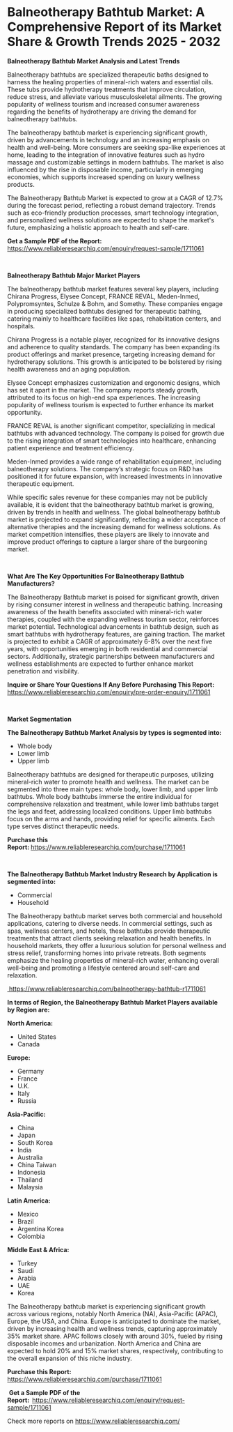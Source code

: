 <p><h1>Balneotherapy Bathtub Market: A Comprehensive Report of its Market Share & Growth Trends 2025 - 2032</h1></p><p><strong>Balneotherapy Bathtub Market Analysis and Latest Trends</strong></p>
<p><p>Balneotherapy bathtubs are specialized therapeutic baths designed to harness the healing properties of mineral-rich waters and essential oils. These tubs provide hydrotherapy treatments that improve circulation, reduce stress, and alleviate various musculoskeletal ailments. The growing popularity of wellness tourism and increased consumer awareness regarding the benefits of hydrotherapy are driving the demand for balneotherapy bathtubs.</p><p>The balneotherapy bathtub market is experiencing significant growth, driven by advancements in technology and an increasing emphasis on health and well-being. More consumers are seeking spa-like experiences at home, leading to the integration of innovative features such as hydro massage and customizable settings in modern bathtubs. The market is also influenced by the rise in disposable income, particularly in emerging economies, which supports increased spending on luxury wellness products.</p><p>The Balneotherapy Bathtub Market is expected to grow at a CAGR of 12.7% during the forecast period, reflecting a robust demand trajectory. Trends such as eco-friendly production processes, smart technology integration, and personalized wellness solutions are expected to shape the market's future, emphasizing a holistic approach to health and self-care.</p></p>
<p><strong>Get a Sample PDF of the Report:&nbsp;</strong> <a href="https://www.reliableresearchiq.com/enquiry/request-sample/1711061?utm_campaign=2756&utm_medium=2&utm_source=Github&utm_content=ia&utm_term=03032025&utm_id=balneotherapy-bathtub">https://www.reliableresearchiq.com/enquiry/request-sample/1711061</a></p>
<p>&nbsp;</p>
<p><strong>Balneotherapy Bathtub Major Market Players</strong></p>
<p><p>The balneotherapy bathtub market features several key players, including Chirana Progress, Elysee Concept, FRANCE REVAL, Meden-Inmed, Polypromsyntes, Schulze & Bohm, and Somethy. These companies engage in producing specialized bathtubs designed for therapeutic bathing, catering mainly to healthcare facilities like spas, rehabilitation centers, and hospitals.</p><p>Chirana Progress is a notable player, recognized for its innovative designs and adherence to quality standards. The company has been expanding its product offerings and market presence, targeting increasing demand for hydrotherapy solutions. This growth is anticipated to be bolstered by rising health awareness and an aging population.</p><p>Elysee Concept emphasizes customization and ergonomic designs, which has set it apart in the market. The company reports steady growth, attributed to its focus on high-end spa experiences. The increasing popularity of wellness tourism is expected to further enhance its market opportunity.</p><p>FRANCE REVAL is another significant competitor, specializing in medical bathtubs with advanced technology. The company is poised for growth due to the rising integration of smart technologies into healthcare, enhancing patient experience and treatment efficiency.</p><p>Meden-Inmed provides a wide range of rehabilitation equipment, including balneotherapy solutions. The company’s strategic focus on R&D has positioned it for future expansion, with increased investments in innovative therapeutic equipment.</p><p>While specific sales revenue for these companies may not be publicly available, it is evident that the balneotherapy bathtub market is growing, driven by trends in health and wellness. The global balneotherapy bathtub market is projected to expand significantly, reflecting a wider acceptance of alternative therapies and the increasing demand for wellness solutions. As market competition intensifies, these players are likely to innovate and improve product offerings to capture a larger share of the burgeoning market.</p></p>
<p>&nbsp;</p>
<p><strong>What Are The Key Opportunities For Balneotherapy Bathtub Manufacturers?</strong></p>
<p><p>The Balneotherapy Bathtub market is poised for significant growth, driven by rising consumer interest in wellness and therapeutic bathing. Increasing awareness of the health benefits associated with mineral-rich water therapies, coupled with the expanding wellness tourism sector, reinforces market potential. Technological advancements in bathtub design, such as smart bathtubs with hydrotherapy features, are gaining traction. The market is projected to exhibit a CAGR of approximately 6-8% over the next five years, with opportunities emerging in both residential and commercial sectors. Additionally, strategic partnerships between manufacturers and wellness establishments are expected to further enhance market penetration and visibility.</p></p>
<p><strong>Inquire or Share Your Questions If Any Before Purchasing This Report:</strong> <a href="https://www.reliableresearchiq.com/enquiry/pre-order-enquiry/1711061?utm_campaign=2756&utm_medium=2&utm_source=Github&utm_content=ia&utm_term=03032025&utm_id=balneotherapy-bathtub">https://www.reliableresearchiq.com/enquiry/pre-order-enquiry/1711061</a></p>
<p>&nbsp;</p>
<p><strong>Market Segmentation</strong></p>
<p><strong>The Balneotherapy Bathtub Market Analysis by types is segmented into:</strong></p>
<p><ul><li>Whole body</li><li>Lower limb</li><li>Upper limb</li></ul></p>
<p><p>Balneotherapy bathtubs are designed for therapeutic purposes, utilizing mineral-rich water to promote health and wellness. The market can be segmented into three main types: whole body, lower limb, and upper limb bathtubs. Whole body bathtubs immerse the entire individual for comprehensive relaxation and treatment, while lower limb bathtubs target the legs and feet, addressing localized conditions. Upper limb bathtubs focus on the arms and hands, providing relief for specific ailments. Each type serves distinct therapeutic needs.</p></p>
<p><strong>Purchase this Report:&nbsp;</strong><a href="https://www.reliableresearchiq.com/purchase/1711061?utm_campaign=2756&utm_medium=2&utm_source=Github&utm_content=ia&utm_term=03032025&utm_id=balneotherapy-bathtub">https://www.reliableresearchiq.com/purchase/1711061</a></p>
<p>&nbsp;</p>
<p><strong>The Balneotherapy Bathtub Market Industry Research by Application is segmented into:</strong></p>
<p><ul><li>Commercial</li><li>Household</li></ul></p>
<p><p>The Balneotherapy bathtub market serves both commercial and household applications, catering to diverse needs. In commercial settings, such as spas, wellness centers, and hotels, these bathtubs provide therapeutic treatments that attract clients seeking relaxation and health benefits. In household markets, they offer a luxurious solution for personal wellness and stress relief, transforming homes into private retreats. Both segments emphasize the healing properties of mineral-rich water, enhancing overall well-being and promoting a lifestyle centered around self-care and relaxation.</p></p>
<p><a href="https://www.reliableresearchiq.com/balneotherapy-bathtub-r1711061?utm_campaign=2756&utm_medium=2&utm_source=Github&utm_content=ia&utm_term=03032025&utm_id=balneotherapy-bathtub">&nbsp;https://www.reliableresearchiq.com/balneotherapy-bathtub-r1711061</a></p>
<p><strong>In terms of Region, the Balneotherapy Bathtub Market Players available by Region are:</strong></p>
<p>
    <p> <strong> North America: </strong>
        <ul>
            <li>United States</li>
            <li>Canada</li>
        </ul>
        </p> 
    <p> <strong> Europe: </strong>
        <ul>
            <li>Germany</li>
            <li>France</li>
            <li>U.K.</li>
            <li>Italy</li>
            <li>Russia</li>
        </ul>
        </p> 
    <p> <strong> Asia-Pacific: </strong>
        <ul>
            <li>China</li>
            <li>Japan</li>
            <li>South Korea</li>
            <li>India</li>
            <li>Australia</li>
            <li>China Taiwan</li>
            <li>Indonesia</li>
            <li>Thailand</li>
            <li>Malaysia</li>
        </ul>
        </p> 
    <p> <strong> Latin America: </strong>
        <ul>
            <li>Mexico</li>
            <li>Brazil</li>
            <li>Argentina Korea</li>
            <li>Colombia</li>
        </ul>
        </p> 
    <p> <strong> Middle East & Africa: </strong>
        <ul>
            <li>Turkey</li>
            <li>Saudi</li>
            <li>Arabia</li>
            <li>UAE</li>
            <li>Korea</li>
        </ul>
    </p>
    </p>
<p><p>The Balneotherapy bathtub market is experiencing significant growth across various regions, notably North America (NA), Asia-Pacific (APAC), Europe, the USA, and China. Europe is anticipated to dominate the market, driven by increasing health and wellness trends, capturing approximately 35% market share. APAC follows closely with around 30%, fueled by rising disposable incomes and urbanization. North America and China are expected to hold 20% and 15% market shares, respectively, contributing to the overall expansion of this niche industry.</p></p>
<p><strong>Purchase this Report: </strong><a href="https://www.reliableresearchiq.com/purchase/1711061?utm_campaign=2756&utm_medium=2&utm_source=Github&utm_content=ia&utm_term=03032025&utm_id=balneotherapy-bathtub">https://www.reliableresearchiq.com/purchase/1711061</a></p>
<p>&nbsp;<strong>Get a Sample PDF of the Report:&nbsp;&nbsp;</strong><a href="https://www.reliableresearchiq.com/enquiry/request-sample/1711061?utm_campaign=2756&utm_medium=2&utm_source=Github&utm_content=ia&utm_term=03032025&utm_id=balneotherapy-bathtub">https://www.reliableresearchiq.com/enquiry/request-sample/1711061</a></p>
<p><strong></strong></p>
<p>Check more reports on <a href="https://www.reliableresearchiq.com/?utm_campaign=2756&utm_medium=2&utm_source=Github&utm_content=ia&utm_term=03032025&utm_id=balneotherapy-bathtub">https://www.reliableresearchiq.com/</a></p>